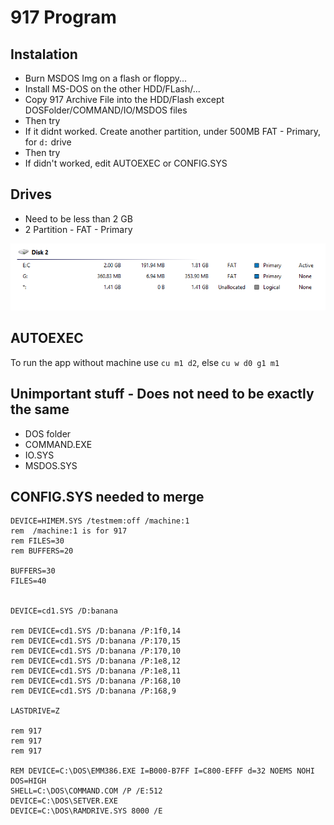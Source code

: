 # 917 Program 

## Instalation

* Burn MSDOS Img on a flash or floppy...
* Install MS-DOS on the other HDD/FLash/...
* Copy 917 Archive File into the HDD/Flash except DOSFolder/COMMAND/IO/MSDOS files
* Then try
* If it didnt worked. Create another partition, under 500MB FAT - Primary, for `d:` drive
* Then try
* If didn't worked, edit AUTOEXEC or CONFIG.SYS

## Drives

* Need to be less than 2 GB
* 2 Partition - FAT - Primary

![partitions](partitions.png)

## AUTOEXEC

To run the app without machine use `cu m1 d2`, else `cu w d0 g1 m1`

## Unimportant stuff - Does not need to be exactly the same

* DOS folder
* COMMAND.EXE
* IO.SYS
* MSDOS.SYS

## CONFIG.SYS needed to merge

```
DEVICE=HIMEM.SYS /testmem:off /machine:1
rem  /machine:1 is for 917
rem FILES=30
rem BUFFERS=20

BUFFERS=30
FILES=40


DEVICE=cd1.SYS /D:banana

rem DEVICE=cd1.SYS /D:banana /P:1f0,14
rem DEVICE=cd1.SYS /D:banana /P:170,15
rem DEVICE=cd1.SYS /D:banana /P:170,10
rem DEVICE=cd1.SYS /D:banana /P:1e8,12
rem DEVICE=cd1.SYS /D:banana /P:1e8,11
rem DEVICE=cd1.SYS /D:banana /P:168,10
rem DEVICE=cd1.SYS /D:banana /P:168,9

LASTDRIVE=Z

rem 917
rem 917
rem 917

REM DEVICE=C:\DOS\EMM386.EXE I=B000-B7FF I=C800-EFFF d=32 NOEMS NOHI
DOS=HIGH
SHELL=C:\DOS\COMMAND.COM /P /E:512
DEVICE=C:\DOS\SETVER.EXE
DEVICE=C:\DOS\RAMDRIVE.SYS 8000 /E
```